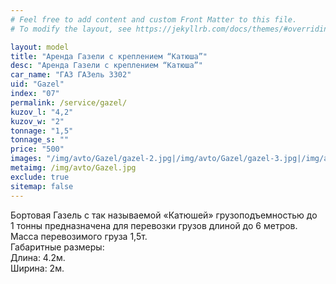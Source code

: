 ```yaml
---
# Feel free to add content and custom Front Matter to this file.
# To modify the layout, see https://jekyllrb.com/docs/themes/#overriding-theme-defaults

layout: model
title: "Аренда Газели с креплением “Катюша”"
desc: "Аренда Газели с креплением “Катюша”"
car_name: "ГАЗ ГАЗель 3302"
uid: "Gazel"
index: "07"
permalink: /service/gazel/
kuzov_l: "4,2"
kuzov_w: "2"
tonnage: "1,5"
tonnage_s: ""
price: "500"
images: "/img/avto/Gazel/gazel-2.jpg|/img/avto/Gazel/gazel-3.jpg|/img/avto/Gazel/gazel-4.jpg"
metaimg: /img/avto/Gazel.jpg
exclude: true
sitemap: false
---
```


Бортовая Газель с так называемой «Катюшей» грузоподъемностью до 1&nbsp;тонны предназначена для перевозки грузов длиной до 6 метров.  
Масса перевозимого груза 1,5т.  
Габаритные размеры:  
Длина: 4.2м.  
Ширина: 2м.  